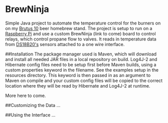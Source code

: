 BrewNinja
=========

Simple Java project to automate the temperature control for the burners on
on my [Brutus 10](http://www.alenuts.com/Alenuts/brutus.html) beer homebrew stand.
The project is setup to run on a [Raspberry Pi](http://www.raspberrypi.org/) and use
a custom BrewNinja (link to come) board to control relays, which control propane flow
to valves.  It reads in temperature data from
[DS18B20's](http://learn.adafruit.com/adafruits-raspberry-pi-lesson-11-ds18b20-temperature-sensing)
sensors attached to a one wire interface.


##Installation
The package manager used is Maven, which will download and install all needed
JAR files in a local repository on build.  Log4J-2 and Hibernate config files need
to be setup first before Maven builds, using a custom properties keyword in the filename.
See the examples setup in the resources directory.
This keyword is then passed in as an argument to Maven on compile and your custom
config files will be copied to the correct location where they will be read by 
Hibernate and Log4J-2 at runtime.

More here to come.

##Customizing the Data
...

##Using the Interface
...



